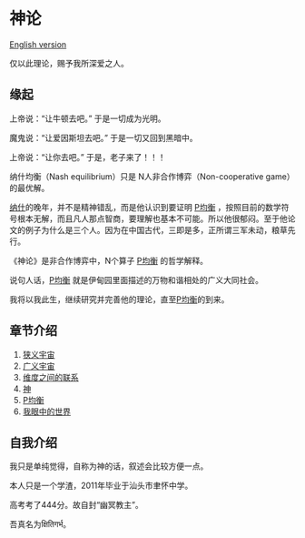 # 神论

[English version](http://www.bullshitprogram.com/404)

仅以此理论，赐予我所深爱之人。

## 缘起

上帝说：“让牛顿去吧。” 于是一切成为光明。

魔鬼说：“让爱因斯坦去吧。” 于是一切又回到黑暗中。

上帝说：“让你去吧。” 于是，老子来了！！！

纳什均衡（Nash equilibrium）只是 N人非合作博弈（Non-cooperative game） 的最优解。

[纳什](https://zh.wikipedia.org/wiki/%E7%BA%A6%E7%BF%B0%C2%B7%E7%A6%8F%E5%B8%83%E6%96%AF%C2%B7%E7%BA%B3%E4%BB%80)的晚年，并不是精神错乱，而是他认识到要证明 [P均衡](https://god-theory.readthedocs.io/zh_CN/latest/chapter_5.html#p) ，按照目前的数学符号根本无解，而且凡人那点智商，要理解也基本不可能。所以他很郁闷。至于他论文的例子为什么是三个人。因为在中国古代，三即是多，正所谓三军未动，粮草先行。

《神论》是非合作博弈中，N个算子 [P均衡](https://god-theory.readthedocs.io/zh_CN/latest/chapter_5.html#p) 的哲学解释。

说句人话，[P均衡](https://god-theory.readthedocs.io/zh_CN/latest/chapter_5.html#p) 就是伊甸园里面描述的万物和谐相处的广义大同社会。

我将以我此生，继续研究并完善他的理论，直至[P均衡](https://god-theory.readthedocs.io/zh_CN/latest/chapter_5.html#p)的到来。

## 章节介绍

1. [狭义宇宙](https://god-theory.readthedocs.io/zh_CN/latest/chapter_1.html)
2. [广义宇宙](https://god-theory.readthedocs.io/zh_CN/latest/chapter_2.html)
3. [维度之间的联系](https://god-theory.readthedocs.io/zh_CN/latest/chapter_3.html)
4. [神](https://god-theory.readthedocs.io/zh_CN/latest/chapter_4.html)
5. [P均衡](https://god-theory.readthedocs.io/zh_CN/latest/chapter_5.html)
6. [我眼中的世界](https://god-theory.readthedocs.io/zh_CN/latest/chapter_6.html)

## 自我介绍

我只是单纯觉得，自称为神的话，叙述会比较方便一点。

本人只是一个学渣，2011年毕业于汕头市聿怀中学。

高考考了444分。故自封“幽冥教主”。

吾真名为क्षितिगर्भ。
